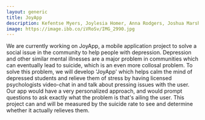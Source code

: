 ```yaml
---
layout: generic
title: JoyApp
description: Kefentse Myers, Joylesia Homer, Anna Rodgers, Joshua Marshall, Jaydyn Gadd
image: https://image.ibb.co/iVRoSv/IMG_2990.jpg
---
```


<p> We are currently working on JoyApp, a mobile application project to solve a social issue in the community to help people with depression. Depression and other similar mental illnesses are a major problem in communities which can eventually lead to suicide, which is an even more collosal problem. To solve this problem, we will develop 'JoyApp' which helps calm the mind of depressed students and relieve them of stress by having licensed psychologists video-chat in and talk about pressing issues with the user. Our app would have a very personalized approach, and would prompt questions to ask exactly what the problem is that's ailing the user. This project can and will be measured by the suicide rate to see and determine whether it actually relieves them.  </p>
